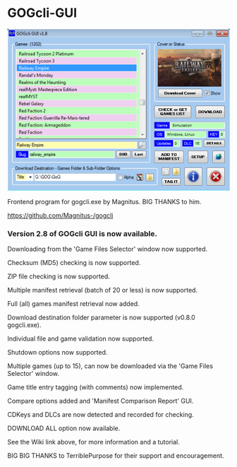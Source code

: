 # GOGcli-GUI

![gogcli_main_12](https://github.com/Twombs/GOGcli-GUI/blob/main/Screenshots/gogcli_main_12.png?raw=true)

Frontend program for gogcli.exe by Magnitus. BIG THANKS to him.

https://github.com/Magnitus-/gogcli

### Version 2.8 of GOGcli GUI is now available.

Downloading from the 'Game Files Selector' window now supported.

Checksum (MD5) checking is now supported.

ZIP file checking is now supported.

Multiple manifest retrieval (batch of 20 or less) is now supported.

Full (all) games manifest retrieval now added.

Download destination folder parameter is now supported (v0.8.0 gogcli.exe).

Individual file and game validation now supported.

Shutdown options now supported.

Multiple games (up to 15), can now be downloaded via the 'Game Files Selector' window.

Game title entry tagging (with comments) now implemented.

Compare options added and 'Manifest Comparison Report' GUI.

CDKeys and DLCs are now detected and recorded for checking.

DOWNLOAD ALL option now available.

See the Wiki link above, for more information and a tutorial.

BIG BIG THANKS to TerriblePurpose for their support and encouragement.
